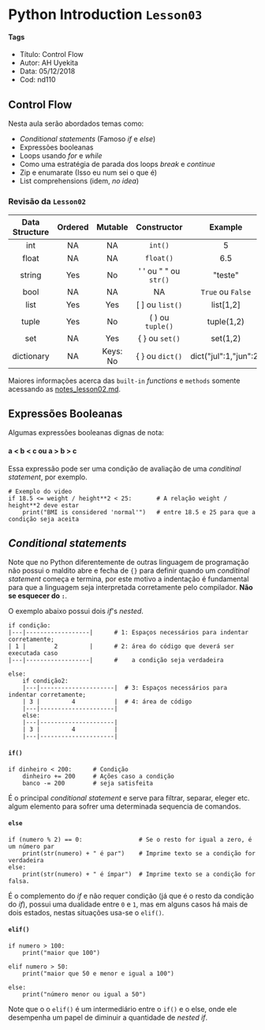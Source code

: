 # Python Introduction `Lesson03`

#### Tags
* Título: Control Flow
* Autor: AH Uyekita
* Data: 05/12/2018
* Cod: nd110

## Control Flow
Nesta aula serão abordados temas como:

* _Conditional statements_ (Famoso _if_ e _else_)
* Expressões booleanas
* Loops usando _for_ e _while_
* Como uma estratégia de parada dos loops _break_ e _continue_
* Zip e enumarate (Isso eu num sei o que é)
* List comprehensions (idem, _no idea_)

### Revisão da `Lesson02`

|Data Structure|Ordered|Mutable|Constructor|Example|
|:-:|:-:|:-:|:-:|:-:|
|int|NA|NA|`int()`|5|
|float|NA|NA|`float()`|6.5|
|string|Yes|No|' ' ou " " ou `str()`|"teste"|
|bool|NA|NA|NA|`True` ou `False`|
|list|Yes|Yes|[  ] ou `list()`|list[1,2]|
|tuple|Yes|No|( ) ou `tuple()`|tuple(1,2)|
|set|NA|Yes|{ } ou `set()`|set(1,2)|
|dictionary|NA|Keys: No|{ } ou `dict()`|dict("jul":1,"jun":2)|

Maiores informações acerca das `built-in` _functions_ e `methods` somente acessando as [notes_lesson02.md](https://github.com/AndersonUyekita/udacity_data_science_foundation_01/blob/master/02-Parte/notes_lesson02.md).

## Expressões Booleanas

Algumas expressões booleanas dignas de nota:

#### a < b < c ou a > b > c

Essa expressão pode ser uma condição de avaliação de uma _conditinal statement_, por exemplo.

```{py}
# Exemplo do video
if 18.5 <= weight / height**2 < 25:       # A relação weight / height**2 deve estar
    print("BMI is considered 'normal'")   # entre 18.5 e 25 para que a condição seja aceita
```

## _Conditional statements_

Note que no Python diferentemente de outras linguagem de programação não possui o maldito abre e fecha de `{}` para definir quando um _conditinal statement_ começa e termina, por este motivo a indentação é fundamental para que a linguagem seja interpretada corretamente pelo compilador. **Não se esquecer do `:`**.

O exemplo abaixo possui dois _if_'s _nested_.

```
if condição:
|---|------------------|      # 1: Espaços necessários para indentar corretamente;
| 1 |        2         |      # 2: área do código que deverá ser executada caso
|---|------------------|      #    a condição seja verdadeira

else:
    if condição2:
    |---|---------------------|  # 3: Espaços necessários para indentar corretamente;
    | 3 |         4           |  # 4: área de código
    |---|---------------------|
    else:
    |---|---------------------|
    | 3 |         4           |
    |---|---------------------|
```

#### `if()`
```{py}
if dinheiro < 200:      # Condição
    dinheiro += 200     # Ações caso a condição
    banco -= 200        # seja satisfeita
```
É o principal _conditional statement_ e serve para filtrar, separar, eleger etc. algum elemento para sofrer uma determinada sequencia de comandos.

#### `else`
```{py}
if (numero % 2) == 0:                # Se o resto for igual a zero, é um número par
    print(str(numero) + " é par")    # Imprime texto se a condição for verdadeira
else:
    print(str(numero) + " é ímpar")  # Imprime texto se a condição for falsa.
```
É o complemento do _if_ e não requer condição (já que é o resto da condição do _if_), possui uma dualidade entre `0` e `1`, mas em alguns casos há mais de dois estados, nestas situações usa-se o `elif()`.

#### `elif()`
```{py}
if numero > 100:
    print("maior que 100")

elif numero > 50:
    print("maior que 50 e menor e igual a 100")

else:
    print("número menor ou igual a 50")
```
Note que o o `elif()` é um intermediário entre o `if()` e o else, onde ele desempenha um papel de diminuir a quantidade de _nested if_.

